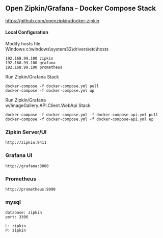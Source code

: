 ## Open Zipkin/Grafana - Docker Compose Stack

https://github.com/openzipkin/docker-zipkin


#### Local Configuration

Modify hosts file     
Windows c:\windows\system32\drivers\etc\hosts

```
192.168.99.100 zipkin
192.168.99.100 grafana
192.168.99.100 prometheus
```

Run Zipkin/Grafana Stack
```
docker-compose -f docker-compose.yml pull
docker-compose -f docker-compose.yml up
```

Run Zipkin/Grafana     
w/ImageGallery.API.Client.WebApi Stack

```
docker-compose -f docker-compose.yml -f docker-compose-api.yml pull
docker-compose -f docker-compose.yml -f docker-compose-api.yml up 
```

### Zipkin Server/UI

```
http://zipkin:9411
```

### Grafana UI

```
http://grafana:3000
```

### Prometheus

```
http://prometheus:9090
```

### mysql

```
database: zipkin
port: 3306

L: zipkin
P: zipkin
```
